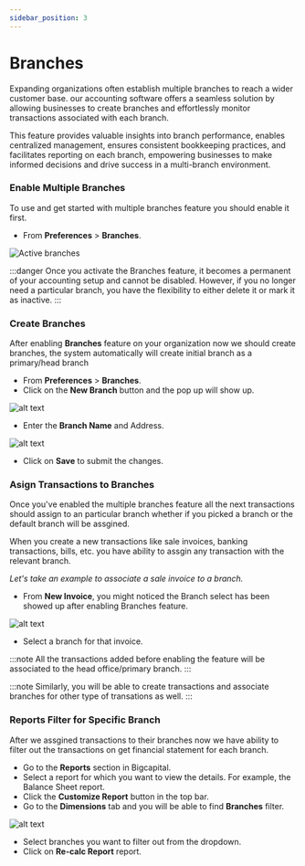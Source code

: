 ```yaml
---
sidebar_position: 3
---
```


# Branches

Expanding organizations often establish multiple branches to reach a wider customer base. our accounting software offers a seamless solution by allowing businesses to create branches and effortlessly monitor transactions associated with each branch. 

This feature provides valuable insights into branch performance, enables centralized management, ensures consistent bookkeeping practices, and facilitates reporting on each branch, empowering businesses to make informed decisions and drive success in a multi-branch environment.

### Enable Multiple Branches

To use and get started with multiple branches feature you should enable it first.

- From **Preferences** > **Branches**.

![Active branches](/img/branches/image-1.png 'Active branches from preferences')

:::danger
Once you activate the Branches feature, it becomes a permanent of your accounting setup and cannot be disabled. However, if you no longer need a particular branch, you have the flexibility to either delete it or mark it as inactive.
:::

### Create Branches

After enabling **Branches** feature on your organization now we should create branches, the system automatically will create initial branch as a primary/head branch

- From **Preferences** > **Branches**.
- Click on the **New Branch** button and the pop up will show up.

![alt text](/img/branches/image-3.png 'Title')

- Enter the **Branch Name** and Address.

![alt text](/img/branches/image-4.png 'Title')

- Click on **Save** to submit the changes.

### Asign Transactions to Branches

Once you've enabled the multiple branches feature all the next transactions should assign to an particular branch whether if you picked a branch or the default branch will be assgined.

When you create a new transactions like sale invoices, banking transactions, bills, etc. you have ability to assgin any transaction with the relevant branch. 

*Let's take an example to associate a sale invoice to a branch.*

- From **New Invoice**, you might noticed the Branch select has been showed up after enabling Branches feature.

![alt text](/img/branches/image-5.png 'Title')

- Select a branch for that invoice.

:::note
All the transactions added before enabling the feature will be associated to the head office/primary branch.
:::

:::note
Similarly, you will be able to create transactions and associate branches for other type of transations as well.
:::

### Reports Filter for Specific Branch

After we assgined transactions to their branches now we have ability to filter out the transactions on get financial statement for each branch.

- Go to the **Reports** section in Bigcapital.
- Select a report for which you want to view the details. For example, the Balance Sheet report.
- Click the **Customize Report** button in the top bar.
- Go to the **Dimensions** tab and you will be able to find **Branches** filter.

![alt text](/img/branches/image-6.png 'Title')

- Select branches you want to filter out from the dropdown.
- Click on **Re-calc Report** report.